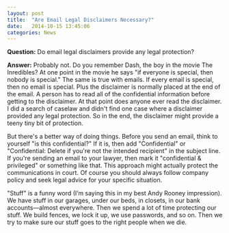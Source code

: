 ```yaml
---
layout: post
title:  "Are Email Legal Disclaimers Necessary?"
date:   2014-10-15 13:45:06
categories: News
---
```

<strong>Question:</strong> Do email legal disclaimers provide any legal protection? 

<strong>Answer:</strong> Probably not. Do you remember Dash, the boy in the movie The Inredibles? At one point in the movie he says "if everyone is special, then nobody is special." The same is true with emails. If every email is special, then no email is special. Plus the disclaimer is normally placed at the end of the email. A person has to read all of the confidential information before getting to the disclaimer. At that point does anyone ever read the disclaimer. I did a search of caselaw and didn't find one case where a disclaimer provided any legal protection. So in the end, the disclaimer might provide a teeny tiny bit of protection.

But there's a better way of doing things. Before you send an email, think to yourself "is this confidential?" If it is, then add "Confidential" or "Confidential: Delete if you're not the intended recipient" in the subject line. If you're sending an email to your lawyer, then mark it "confidential & privileged" or something like that. This approach might actually protect the communications in court. Of course you should always follow company policy and seek legal advice for your specific situation.

"Stuff" is a funny word (I’m saying this in my best Andy Rooney impression). We have stuff in our garages, under our beds, in closets, in our bank accounts—almost everywhere. Then we spend a lot of time protecting our stuff. We build fences, we lock it up, we use passwords, and so on. Then we try to make sure our stuff goes to the right people when we die.